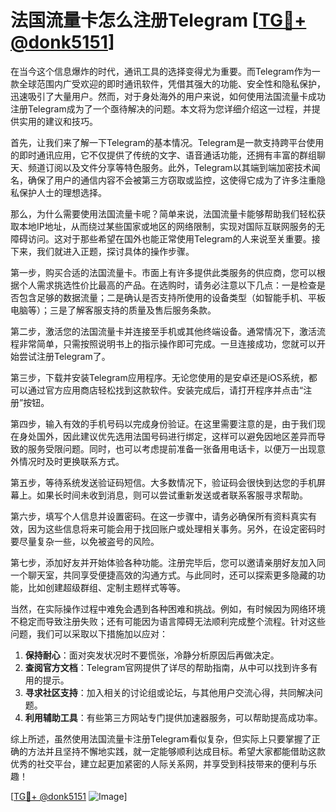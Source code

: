 # 法国流量卡怎么注册Telegram [[TG💪+ @donk5151](https://t.me/s/donk5151)]

在当今这个信息爆炸的时代，通讯工具的选择变得尤为重要。而Telegram作为一款全球范围内广受欢迎的即时通讯软件，凭借其强大的功能、安全性和隐私保护，迅速吸引了大量用户。然而，对于身处海外的用户来说，如何使用法国流量卡成功注册Telegram成为了一个亟待解决的问题。本文将为您详细介绍这一过程，并提供实用的建议和技巧。

首先，让我们来了解一下Telegram的基本情况。Telegram是一款支持跨平台使用的即时通讯应用，它不仅提供了传统的文字、语音通话功能，还拥有丰富的群组聊天、频道订阅以及文件分享等特色服务。此外，Telegram以其端到端加密技术闻名，确保了用户的通信内容不会被第三方窃取或监控，这使得它成为了许多注重隐私保护人士的理想选择。

那么，为什么需要使用法国流量卡呢？简单来说，法国流量卡能够帮助我们轻松获取本地IP地址，从而绕过某些国家或地区的网络限制，实现对国际互联网服务的无障碍访问。这对于那些希望在国外也能正常使用Telegram的人来说至关重要。接下来，我们就进入正题，探讨具体的操作步骤。

第一步，购买合适的法国流量卡。市面上有许多提供此类服务的供应商，您可以根据个人需求挑选性价比最高的产品。在选购时，请务必注意以下几点：一是检查是否包含足够的数据流量；二是确认是否支持所使用的设备类型（如智能手机、平板电脑等）；三是了解客服支持的质量及售后服务条款。

第二步，激活您的法国流量卡并连接至手机或其他终端设备。通常情况下，激活流程非常简单，只需按照说明书上的指示操作即可完成。一旦连接成功，您就可以开始尝试注册Telegram了。

第三步，下载并安装Telegram应用程序。无论您使用的是安卓还是iOS系统，都可以通过官方应用商店轻松找到这款软件。安装完成后，请打开程序并点击“注册”按钮。

第四步，输入有效的手机号码以完成身份验证。在这里需要注意的是，由于我们现在身处国外，因此建议优先选用法国号码进行绑定，这样可以避免因地区差异而导致的服务受限问题。同时，也可以考虑提前准备一张备用电话卡，以便万一出现意外情况时及时更换联系方式。

第五步，等待系统发送验证码短信。大多数情况下，验证码会很快到达您的手机屏幕上。如果长时间未收到消息，则可以尝试重新发送或者联系客服寻求帮助。

第六步，填写个人信息并设置密码。在这一步骤中，请务必确保所有资料真实有效，因为这些信息将来可能会用于找回账户或处理相关事务。另外，在设定密码时要尽量复杂一些，以免被盗号的风险。

第七步，添加好友并开始体验各种功能。注册完毕后，您可以邀请亲朋好友加入同一个聊天室，共同享受便捷高效的沟通方式。与此同时，还可以探索更多隐藏的功能，比如创建超级群组、定制主题样式等等。

当然，在实际操作过程中难免会遇到各种困难和挑战。例如，有时候因为网络环境不稳定而导致注册失败；还有可能因为语言障碍无法顺利完成整个流程。针对这些问题，我们可以采取以下措施加以应对：

1. **保持耐心**：面对突发状况时不要慌张，冷静分析原因后再做决定。
2. **查阅官方文档**：Telegram官网提供了详尽的帮助指南，从中可以找到许多有用的提示。
3. **寻求社区支持**：加入相关的讨论组或论坛，与其他用户交流心得，共同解决问题。
4. **利用辅助工具**：有些第三方网站专门提供加速器服务，可以帮助提高成功率。

综上所述，虽然使用法国流量卡注册Telegram看似复杂，但实际上只要掌握了正确的方法并且坚持不懈地实践，就一定能够顺利达成目标。希望大家都能借助这款优秀的社交平台，建立起更加紧密的人际关系网，并享受到科技带来的便利与乐趣！

[[TG💪+ @donk5151](https://t.me/s/donk5151) ![Image](https://i.postimg.cc/rwNCRYN7/Snipaste-2025-04-30-17-27-05.png)]